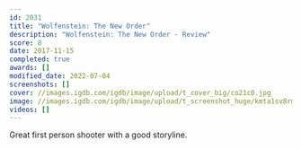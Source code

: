 ```yaml
---
id: 2031
title: "Wolfenstein: The New Order"
description: "Wolfenstein: The New Order - Review"
score: 8
date: 2017-11-15
completed: true
awards: []
modified_date: 2022-07-04
screenshots: []
cover: //images.igdb.com/igdb/image/upload/t_cover_big/co21c0.jpg
image: //images.igdb.com/igdb/image/upload/t_screenshot_huge/kmta1sv8rmkdm0rm3if8.jpg
videos: []
---
```

Great first person shooter with a good storyline.